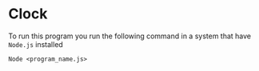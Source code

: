 # Clock
To run this program you run the following command in a system that have `Node.js` installed 

`Node <program_name.js>` 
